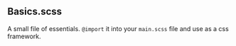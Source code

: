 ## Basics.scss

A small file of essentials. `@import` it into your `main.scss` file and use as a css framework.
